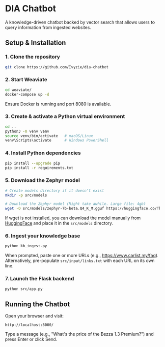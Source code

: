 # DIA Chatbot

A knowledge-driven chatbot backed by vector search that allows users to query information from ingested websites.

## Setup & Installation

### 1. Clone the repository
```bash
git clone https://github.com/Ivyzie/dia-chatbot
```

### 2. Start Weaviate
```bash
cd weaviate/
docker-compose up -d
```
Ensure Docker is running and port 8080 is available.

### 3. Create & activate a Python virtual environment
```bash
cd ..
python3 -m venv venv
source venv/bin/activate   # macOS/Linux
venv\Scripts\activate      # Windows PowerShell
```

### 4. Install Python dependencies
```bash
pip install --upgrade pip
pip install -r requirements.txt
```

### 5. Download the Zephyr model
```bash
# Create models directory if it doesn't exist
mkdir -p src/models

# Download the Zephyr model (Might take awhile. Large file: 4gb)
wget -O src/models/zephyr-7b-beta.Q4_K_M.gguf https://huggingface.co/TheBloke/zephyr-7B-beta-GGUF/resolve/main/zephyr-7b-beta.Q4_K_M.gguf
```
If wget is not installed, you can download the model manually from [HuggingFace](https://huggingface.co/TheBloke/zephyr-7B-beta-GGUF/resolve/main/zephyr-7b-beta.Q4_K_M.gguf) and place it in the `src/models` directory.

### 6. Ingest your knowledge base
```bash
python kb_ingest.py
```
When prompted, paste one or more URLs (e.g., https://www.carlist.my/faq).
Alternatively, pre-populate `src/input/links.txt` with each URL on its own line.

### 7. Launch the Flask backend
```bash
python src/app.py
```

## Running the Chatbot

Open your browser and visit:
```
http://localhost:5000/
```

Type a message (e.g., "What's the price of the Bezza 1.3 Premium?") and press Enter or click Send.
